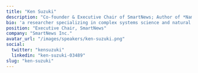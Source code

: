 ```yaml
---
title: "Ken Suzuki"
description: "Co-founder & Executive Chair of SmartNews; Author of *Namerakana Shakai to Sono Teki*"
bio: 'a researcher specializing in complex systems science and natural philosophy. His primary research question is: How can we live in a complex world while preserving its complexity? Through science and technology, he investigates methods to establish a network where diverse elements remain interconnected. He earned his Ph.D. from the Graduate School of Arts and Sciences at The University of Tokyo in 2009, where he currently serves as a project researcher. He has authored several published works, including “Nameraka na Shakai to Sono Teki (The Nameraka(Smooth) Society and Its Enemies)”, which explores the potential for constructing a harmonious society devoid of conflicts or hierarchies.'
position: "Executive Chair, SmartNews"
company: "SmartNews Inc."
avatar_url: "/images/speakers/ken-suzuki.png"
social:
  twitter: "kensuzuki"
  linkedin: "ken-suzuki-03489"
slug: "ken-suzuki"
---
```

